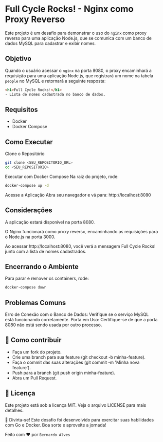 # Full Cycle Rocks! - Nginx como Proxy Reverso

Este projeto é um desafio para demonstrar o uso do `nginx` como proxy reverso para uma aplicação Node.js, que se comunica com um banco de dados MySQL para cadastrar e exibir nomes.

## Objetivo

Quando o usuário acessar o `nginx` na porta 8080, o proxy encaminhará a requisição para uma aplicação Node.js, que registrará um nome na tabela `people` no MySQL e retornará a seguinte resposta: 

```html
<h1>Full Cycle Rocks!</h1>
- Lista de nomes cadastrada no banco de dados.
```

## Requisitos
- Docker
- Docker Compose

## Como Executar
Clone o Repositório

```bash
git clone <SEU_REPOSITORIO_URL>
cd <SEU_REPOSITORIO>
```
Executar com Docker Compose Na raiz do projeto, rode:

```bash
docker-compose up -d
```

Acesse a Aplicação Abra seu navegador e vá para:
http://localhost:8080

## Considerações

A aplicação estará disponível na porta 8080.

O Nginx funcionará como proxy reverso, encaminhando as requisições para o Node.js na porta 3000.

Ao acessar http://localhost:8080, você verá a mensagem Full Cycle Rocks! junto com a lista de nomes cadastrados.

## Encerrando o Ambiente
Para parar e remover os containers, rode:

```bash
docker-compose down
```
## Problemas Comuns
Erro de Conexão com o Banco de Dados: Verifique se o serviço MySQL está funcionando corretamente.
Porta em Uso: Certifique-se de que a porta 8080 não está sendo usada por outro processo.

## 🤝 Como contribuir
- Faça um fork do projeto.
- Crie uma branch para sua feature (git checkout -b minha-feature).
- Faça o commit das suas alterações (git commit -m 'Minha nova feature').
- Push para a branch (git push origin minha-feature).
- Abra um Pull Request.

## 📜 Licença
Este projeto está sob a licença MIT. Veja o arquivo LICENSE para mais detalhes.

🎉 Divirta-se!
Este desafio foi desenvolvido para exercitar suas habilidades com Go e Docker. Boa sorte e aproveite a jornada!

Feito com ❤️ por `Bernardo Alves`

